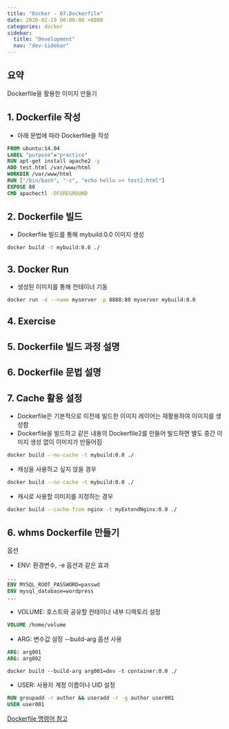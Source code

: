 ```yaml
---
title: "Docker - 07.Dockerfile"
date: 2020-02-19 00:00:00 +0800
categories: docker
sidebar:
  title: "Development"
  nav: "dev-sidebar"
---
```

## 요약 <br>
Dockerfile을 활용한 이미지 만들기 <br>

## 1. Dockerfile 작성

- 아래 문법에 따라 Dockerfile을 작성

```dockerfile
FROM ubuntu:14.04
LABEL "purpose"="practice"
RUN apt-get install apache2 -y
ADD test.html /var/www/html
WORKDIR /var/www/html
RUN ["/bin/bash", "-c", "echo hello >> test2.html"]
EXPOSE 80
CMD apachectl -DFOREGROUND
```

## 2. Dockerfile 빌드

- Dockerfile 빌드를 통해 mybuild:0.0 이미지 생성

```sh 
docker build -t mybuild:0.0 ./
```

## 3. Docker Run

- 생성된 이미지를 통해 컨테이너 기동

```sh 
docker run -d --name myserver -p 8888:80 myserver mybuild:0.0
```

## 4. Exercise

## 5. Dockerfile 빌드 과정 설명
## 6. Dockerfile 문법 설명
## 7. Cache 활용 설정
- Dockerfile은 기본적으로 이전에 빌드한 이미지 레이어는 재활용하여 이미지를 생성함
- Dockerfile을 빌드하고 같은 내용의 Dockerfile2를 만들어 빌드하면 별도 중간 이미지
생성 없이 이미지가 만들어짐

```sh 
docker build --no-cache -t mybuild:0.0 ./
```

- 캐싱을 사용하고 싶지 않을 경우

```sh 
docker build --no-cache -t mybuild:0.0 ./
```

- 캐시로 사용할 이미지를 지정하는 경우

```sh 
docker build --cache-from nginx -t myExtendNginx:0.0 ./
```
## 6. whms Dockerfile 만들기

옵션
- ENV: 환경변수, -e 옵션과 같은 효과

```dockerfile
...
ENV MYSQL_ROOT_PASSWORD=passwd
ENV mysql_database=wordpress
...
```

- VOLUME: 호스트와 공유할 컨테이너 내부 디렉토리 설정

```dockerfile
VOLUME /home/volume
```

- ARG:  변수값 설정 --build-arg 옵션 사용

```dockerfile
ARG: arg001
ARG: arg002

docker build --build-arg arg001=dev -t container:0.0 ./
```

- USER: 사용자 계정 이름이나 UID 설정

```dockerfile
RUN groupadd -r author && useradd -r -g author user001
USER user001
```

[Dockerfile 명령어 참고](https://docs.docker.com/engine/reference/builder/)
